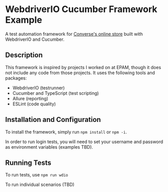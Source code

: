 # WebdriverIO Cucumber Framework Example

A test automation framework for [Converse's online store](www.converse.com) built with WebdriverIO and Cucumber.

## Description

This framework is inspired by projects I worked on at EPAM, though it does not include any code from those projects. It uses the following tools and packages:

- WebdriverIO (testrunner)
- Cucumber and TypeScript (test scripting)
- Allure (reporting)
- ESLint (code quality)

## Installation and Configuration

To install the framework, simply run `npm install` or `npm -i`.

In order to run login tests, you will need to set your username and password as environment variables (examples TBD).

## Running Tests

To run tests, use `npm run wdio`

To run individual scenarios (TBD)
